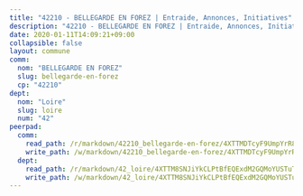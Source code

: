 ```yaml
---
title: "42210 - BELLEGARDE EN FOREZ | Entraide, Annonces, Initiatives"
description: "42210 - BELLEGARDE EN FOREZ | Entraide, Annonces, Initiatives"
date: 2020-01-11T14:09:21+09:00
collapsible: false
layout: commune
comm:
  nom: "BELLEGARDE EN FOREZ"
  slug: bellegarde-en-forez
  cp: "42210"
dept:
  nom: "Loire"
  slug: loire
  num: "42"
peerpad:
  comm:
    read_path: /r/markdown/42210_bellegarde-en-forez/4XTTMDTcyF9UmpYrR8EjRqAzvPNMJKxC6Facf9V3w3jVwEs3B
    write_path: /w/markdown/42210_bellegarde-en-forez/4XTTMDTcyF9UmpYrR8EjRqAzvPNMJKxC6Facf9V3w3jVwEs3B-K3TgTs5okuZN6cfEWbqasLh6P8UPusDEDepQrtBsdwm25VtHShfVPpqp7qnt7mWDfx8LuXGFP7xeGM18uas2JegWpoWXJC5u4czPn6X61JJ5JMF1FGySSsZ7AfvZ8RQjjYcWrVT3
  dept:
    read_path: /r/markdown/42_loire/4XTTM8SNJiYkCLPtBfEQExdM2GQMoYUSTuTytLrQfQVaaYJeW
    write_path: /w/markdown/42_loire/4XTTM8SNJiYkCLPtBfEQExdM2GQMoYUSTuTytLrQfQVaaYJeW-K3TgUi5YJecchkttgL3M6Pu99u8hH2akRrHDb4XXZXATCvGiyzrNbe23fQbzNYiKWDR2re6vQN4Gxv5BQ2dayjGg1AqxtpHRtgi6cm74UeqjVtXM2ZJFa6mvBKTRc4s3X6tJYycN
---
```


